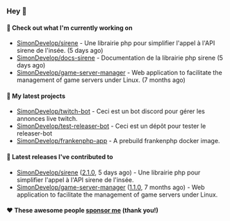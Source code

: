 ### Hey 👋

#### 👷 Check out what I'm currently working on

- [SimonDevelop/sirene](https://github.com/SimonDevelop/sirene) - Une librairie php pour simplifier l&#39;appel à l&#39;API sirene de l&#39;insée. (5 days ago)
- [SimonDevelop/docs-sirene](https://github.com/SimonDevelop/docs-sirene) - Documentation de la librairie php sirene (5 days ago)
- [SimonDevelop/game-server-manager](https://github.com/SimonDevelop/game-server-manager) - Web application to facilitate the management of game servers under Linux. (7 months ago)

#### 🌱 My latest projects

- [SimonDevelop/twitch-bot](https://github.com/SimonDevelop/twitch-bot) - Ceci est un bot discord pour gérer les annonces live twitch.
- [SimonDevelop/test-releaser-bot](https://github.com/SimonDevelop/test-releaser-bot) - Ceci est un dépôt pour tester le releaser-bot
- [SimonDevelop/frankenphp-app](https://github.com/SimonDevelop/frankenphp-app) - A prebuild frankenphp docker image.

#### 🔭 Latest releases I've contributed to

- [SimonDevelop/sirene](https://github.com/SimonDevelop/sirene) ([2.1.0](https://github.com/SimonDevelop/sirene/releases/tag/2.1.0), 5 days ago) - Une librairie php pour simplifier l&#39;appel à l&#39;API sirene de l&#39;insée.
- [SimonDevelop/game-server-manager](https://github.com/SimonDevelop/game-server-manager) ([1.1.0](https://github.com/SimonDevelop/game-server-manager/releases/tag/1.1.0), 7 months ago) - Web application to facilitate the management of game servers under Linux.


#### ❤️ These awesome people [sponsor me](https://github.com/sponsors/SimonDevelop) (thank you!)
